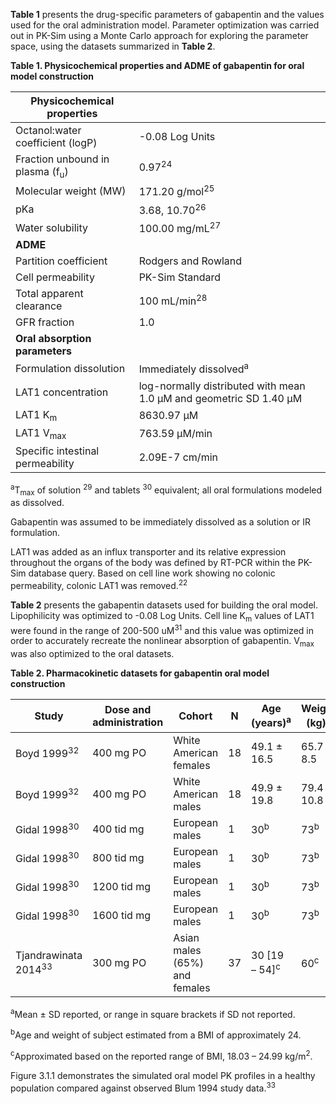 **Table 1** presents the drug-specific parameters of gabapentin and the values used for the oral administration model. Parameter optimization was carried out in PK-Sim using a Monte Carlo approach for exploring the parameter space, using the datasets summarized in **Table 2**.

**Table 1. Physicochemical properties and ADME of gabapentin for oral model construction**

| **Physicochemical properties**    |                             |
|--|--|
| Octanol:water coefficient (logP)  | -0.08 Log Units             |
| Fraction unbound in plasma (f<sub>u</sub>) | 0.97<sup>24</sup>                        |
| Molecular weight (MW)             | 171.20 g/mol<sup>25</sup>                |
| pKa                               | 3.68, 10.70<sup>26</sup>                 |
| Water solubility                  | 100.00 mg/mL<sup>27</sup>                |
| **ADME**                          |                             |
| Partition coefficient             | Rodgers and Rowland         |
| Cell permeability                 | PK-Sim Standard             |
| Total apparent clearance          | 100 mL/min<sup>28</sup>                  |
| GFR fraction                      | 1.0                         |
| **Oral absorption parameters**    |                             |
| Formulation dissolution           | Immediately dissolved<sup>a</sup>    |
| LAT1 concentration                | log-normally distributed with mean 1.0 µM and geometric SD 1.40 µM                     |
| LAT1 K<sub>m</sub>                         | 8630.97 µM                  |
| LAT1 V<sub>max</sub>                       | 763.59 µM/min               |
| Specific intestinal permeability  | 2.09E-7 cm/min              |

<sup>a</sup>T<sub>max</sub> of solution <sup>29</sup> and tablets <sup>30</sup> equivalent; all oral formulations modeled as dissolved.

Gabapentin was assumed to be immediately dissolved as a solution or IR formulation.

LAT1 was added as an influx transporter and its relative expression throughout the organs of the body was defined by RT-PCR within the PK-Sim database query. Based on cell line work showing no colonic permeability, colonic LAT1 was removed.<sup>22</sup>

**Table 2** presents the gabapentin datasets used for building the oral model. Lipophilicity was optimized to -0.08 Log Units. Cell line K<sub>m</sub> values of LAT1 were found in the range of 200-500 uM<sup>31</sup> and this value was optimized in order to accurately recreate the nonlinear absorption of gabapentin. V<sub>max</sub> was also optimized to the oral datasets.

**Table 2. Pharmacokinetic datasets for gabapentin oral model construction**

| **Study**              | **Dose and administration** | **Cohort**                    | **N** | **Age (years)**<sup>a</sup> | **Weight (kg)**<sup>a</sup> |
|------------------------|-----------------------------|-------------------------------|-------|--------------------|--------------------|
| Boyd 1999<sup>32</sup>          | 400 mg PO                   | White American females        | 18    | 49.1 ± 16.5        | 65.7 ± 8.5         |
| Boyd 1999<sup>32</sup>          | 400 mg PO                   | White American males          | 18    | 49.9 ± 19.8        | 79.4 ± 10.8        |
| Gidal 1998<sup>30</sup>         | 400 tid mg                  | European males                | 1     | 30<sup>b</sup>              | 73<sup>b</sup>              |
| Gidal 1998<sup>30</sup>         | 800 tid mg                  | European males                | 1     | 30<sup>b</sup>              | 73<sup>b</sup>              |
| Gidal 1998<sup>30</sup>         | 1200 tid mg                 | European males                | 1     | 30<sup>b</sup>              | 73<sup>b</sup>              |
| Gidal 1998<sup>30</sup>         | 1600 tid mg                 | European males                | 1     | 30<sup>b</sup>              | 73<sup>b</sup>              |
| Tjandrawinata 2014<sup>33</sup> | 300 mg PO                   | Asian males (65%) and females | 37    | 30 \[19 – 54\]<sup>c</sup>  | 60<sup>c</sup>              |

<sup>a</sup>Mean ± SD reported, or range in square brackets if SD not reported.

<sup>b</sup>Age and weight of subject estimated from a BMI of approximately 24.

<sup>c</sup>Approximated based on the reported range of BMI, 18.03 – 24.99 kg/m<sup>2</sup>.

Figure 3.1.1 demonstrates the simulated oral model PK profiles in a healthy population compared against observed Blum 1994 study data.<sup>33</sup>
